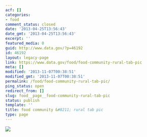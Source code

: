 ```yaml
---
acf: []
categories:
- food
comment_status: closed
date: '2013-04-25T13:56:43'
date_gmt: '2013-04-25T13:56:43'
excerpt: ''
featured_media: 0
guid: http://www.data.gov/?p=46192
id: 46192
layout: legacy-page
link: https://www.data.gov/food/food-community-rural-tab-pic
meta: []
modified: '2013-11-07T00:38:51'
modified_gmt: '2013-11-07T00:38:51'
permalink: /food/food-community-rural-tab-pic/
ping_status: open
redirect_from: []
slug: food__page__food-community-rural-tab-pic
status: publish
template: ''
title: food community &#8211; rural tab pic
type: page
---
```

![](https://s3.amazonaws.com/bsp-ocsit-prod-east-appdata/datagov/wordpress/2013/10/attachments/rural.jpg)


